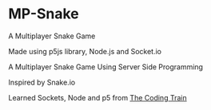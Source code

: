 # MP-Snake
A Multiplayer Snake Game

Made using p5js library, Node.js and Socket.io

A Multiplayer Snake Game Using Server Side Programming

Inspired by Snake.io

Learned Sockets, Node and p5 from [The Coding Train](https://www.youtube.com/channel/UCvjgXvBlbQiydffZU7m1_aw)
